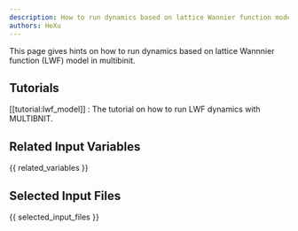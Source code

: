 ```yaml
---
description: How to run dynamics based on lattice Wannier function model in Multibinit
authors: HeXu
---
```


This page gives hints on how to run dynamics based on lattice Wannnier function (LWF) model in multibinit.


## Tutorials
[[tutorial:lwf_model]] : The tutorial on how to run LWF dynamics with MULTIBNIT.


  
## Related Input Variables

{{ related_variables }}

## Selected Input Files

{{ selected_input_files }}

